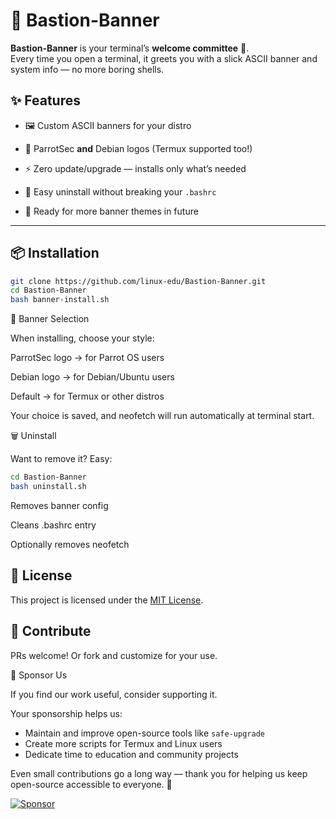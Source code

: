 # 🏰 Bastion-Banner

**Bastion-Banner** is your terminal’s **welcome committee** 🎉.  
Every time you open a terminal, it greets you with a slick ASCII
banner and system info — no more boring shells.

## ✨ Features
- 🖼️ Custom ASCII banners for your distro

- 🎯 ParrotSec **and** Debian logos (Termux supported too!)
- ⚡ Zero update/upgrade — installs only what’s needed
- 🧹 Easy uninstall without breaking your `.bashrc`
- 🔮 Ready for more banner themes in future

---

## 📦 Installation
```bash
git clone https://github.com/linux-edu/Bastion-Banner.git
cd Bastion-Banner
bash banner-install.sh
```

🎨 Banner Selection

When installing, choose your style:

ParrotSec logo → for Parrot OS users

Debian logo → for Debian/Ubuntu users

Default → for Termux or other distros

Your choice is saved, and neofetch will run automatically at terminal start.

🗑️ Uninstall

Want to remove it? Easy:

```bash
cd Bastion-Banner
bash uninstall.sh
```

Removes banner config

Cleans .bashrc entry

Optionally removes neofetch

## 📄 License

This project is licensed under the [MIT License](LICENSE).

## 🙌 Contribute

PRs welcome! Or fork and customize for your use.

💖 Sponsor Us

If you find our work useful, consider supporting it.

Your sponsorship helps us:
- Maintain and improve open-source tools like `safe-upgrade`
- Create more scripts for Termux and Linux users
- Dedicate time to education and community projects

Even small contributions go a long way — thank you for helping us keep open-source accessible to everyone. 🙏

[![Sponsor](https://img.shields.io/badge/sponsor-%E2%9D%A4-lightgrey?logo=github)](https://github.com/sponsors/linux-edu)

